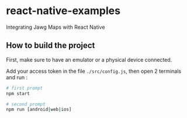 # react-native-examples

Integrating Jawg Maps with React Native

## How to build the project

First, make sure to have an emulator or a physical device connected.

Add your access token in the file `./src/config.js`, then open 2 terminals and run : 

```bash
# first prompt
npm start
```

```bash
# second prompt
npm run [android|web|ios]
```
